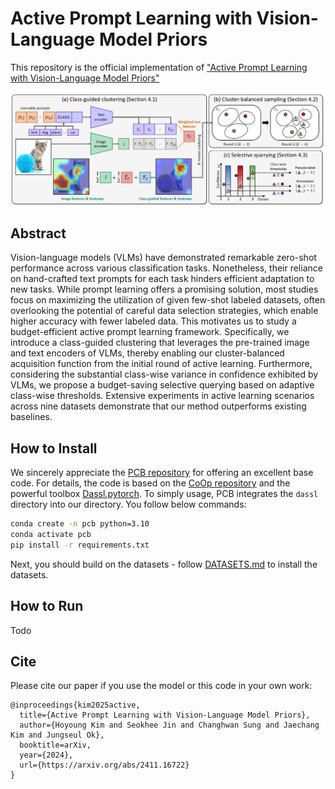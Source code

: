 # Active Prompt Learning with Vision-Language Model Priors
This repository is the official implementation of ["Active Prompt Learning with Vision-Language Model Priors"](https://arxiv.org/abs/2411.16722)

<img src='main-figure.PNG'>

## Abstract
Vision-language models (VLMs) have demonstrated remarkable zero-shot performance across various classification tasks. Nonetheless, their reliance on hand-crafted text prompts for each task hinders efficient adaptation to new tasks. While prompt learning offers a promising solution, most studies focus on maximizing the utilization of given few-shot labeled datasets, often overlooking the potential of careful data selection strategies, which enable higher accuracy with fewer labeled data. This motivates us to study a budget-efficient active prompt learning framework. Specifically, we introduce a class-guided clustering that leverages the pre-trained image and text encoders of VLMs, thereby enabling our cluster-balanced acquisition function from the initial round of active learning. Furthermore, considering the substantial class-wise variance in confidence exhibited by VLMs, we propose a budget-saving selective querying based on adaptive class-wise thresholds. Extensive experiments in active learning scenarios across nine datasets demonstrate that our method outperforms existing baselines.

## How to Install
We sincerely appreciate the [PCB repository](https://github.com/kaist-dmlab/pcb) for offering an excellent base code. For details, the code is based on the [CoOp repository](https://github.com/KaiyangZhou/CoOp) and the powerful toolbox [Dassl.pytorch](https://github.com/KaiyangZhou/Dassl.pytorch). To simply usage, PCB integrates the `dassl` directory into our directory. You follow below commands: 

``` bash
conda create -n pcb python=3.10 
conda activate pcb 
pip install -r requirements.txt 
```

Next, you should build on the datasets - follow [DATASETS.md](DATASETS.md) to install the datasets.

## How to Run
Todo

## Cite
Please cite our paper if you use the model or this code in your own work:
```
@inproceedings{kim2025active,
  title={Active Prompt Learning with Vision-Language Model Priors},
  author={Hoyoung Kim and Seokhee Jin and Changhwan Sung and Jaechang Kim and Jungseul Ok},
  booktitle=arXiv,
  year={2024},
  url={https://arxiv.org/abs/2411.16722}
}
```
